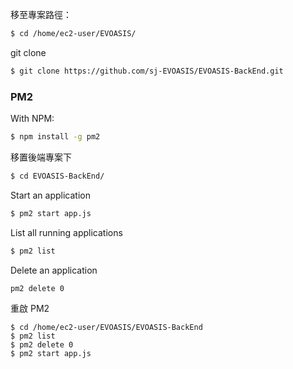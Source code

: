 移至專案路徑：
```bash
$ cd /home/ec2-user/EVOASIS/
```

git clone 
```bash
$ git clone https://github.com/sj-EVOASIS/EVOASIS-BackEnd.git
```

### PM2

With NPM:

```bash
$ npm install -g pm2
```

移置後端專案下
```bash
$ cd EVOASIS-BackEnd/
```

Start an application
```bash
$ pm2 start app.js
```

List all running applications
```bash
$ pm2 list
```

Delete an application
```bash
pm2 delete 0
```

重啟 PM2
```
$ cd /home/ec2-user/EVOASIS/EVOASIS-BackEnd
$ pm2 list
$ pm2 delete 0
$ pm2 start app.js
```